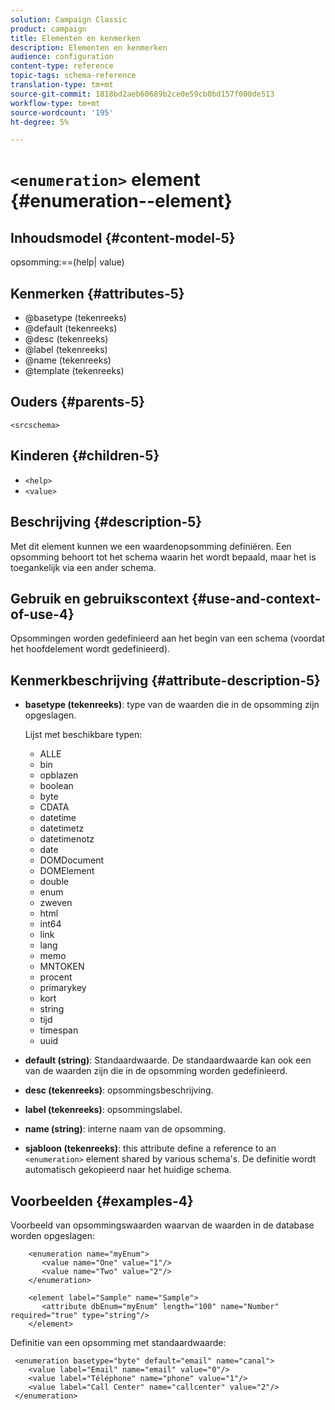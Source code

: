 ```yaml
---
solution: Campaign Classic
product: campaign
title: Elementen en kenmerken
description: Elementen en kenmerken
audience: configuration
content-type: reference
topic-tags: schema-reference
translation-type: tm+mt
source-git-commit: 1818bd2aeb60689b2ce0e59cb0bd157f000de513
workflow-type: tm+mt
source-wordcount: '195'
ht-degree: 5%

---
```



# `<enumeration>` element  {#enumeration--element}

## Inhoudsmodel {#content-model-5}

opsomming:==(help| value)

## Kenmerken {#attributes-5}

* @basetype (tekenreeks)
* @default (tekenreeks)
* @desc (tekenreeks)
* @label (tekenreeks)
* @name (tekenreeks)
* @template (tekenreeks)

## Ouders {#parents-5}

`<srcschema>`

## Kinderen {#children-5}

* `<help>`
* `<value>`

## Beschrijving {#description-5}

Met dit element kunnen we een waardenopsomming definiëren. Een opsomming behoort tot het schema waarin het wordt bepaald, maar het is toegankelijk via een ander schema.

## Gebruik en gebruikscontext {#use-and-context-of-use-4}

Opsommingen worden gedefinieerd aan het begin van een schema (voordat het hoofdelement wordt gedefinieerd).

## Kenmerkbeschrijving {#attribute-description-5}

* **basetype (tekenreeks)**: type van de waarden die in de opsomming zijn opgeslagen.

   Lijst met beschikbare typen:

   * ALLE
   * bin
   * opblazen
   * boolean
   * byte
   * CDATA
   * datetime
   * datetimetz
   * datetimenotz
   * date
   * DOMDocument
   * DOMElement
   * double
   * enum
   * zweven
   * html
   * int64
   * link
   * lang
   * memo
   * MNTOKEN
   * procent
   * primarykey
   * kort
   * string
   * tijd
   * timespan
   * uuid

* **default (string)**: Standaardwaarde. De standaardwaarde kan ook een van de waarden zijn die in de opsomming worden gedefinieerd.
* **desc (tekenreeks)**: opsommingsbeschrijving.
* **label (tekenreeks)**: opsommingslabel.
* **name (string)**: interne naam van de opsomming.
* **sjabloon (tekenreeks)**: this attribute define a reference to an  `<enumeration>` element shared by various schema&#39;s. De definitie wordt automatisch gekopieerd naar het huidige schema.

## Voorbeelden {#examples-4}

Voorbeeld van opsommingswaarden waarvan de waarden in de database worden opgeslagen:

```
    <enumeration name="myEnum">
       <value name="One" value="1"/>
       <value name="Two" value="2"/>
    </enumeration>

    <element label="Sample" name="Sample">
       <attribute dbEnum="myEnum" length="100" name="Number" required="true" type="string"/>
    </element>
```

Definitie van een opsomming met standaardwaarde:

```
 <enumeration basetype="byte" default="email" name="canal">
    <value label="Email" name="email" value="0"/> 
    <value label="Téléphone" name="phone" value="1"/>
    <value label="Call Center" name="callcenter" value="2"/>
 </enumeration>
```
